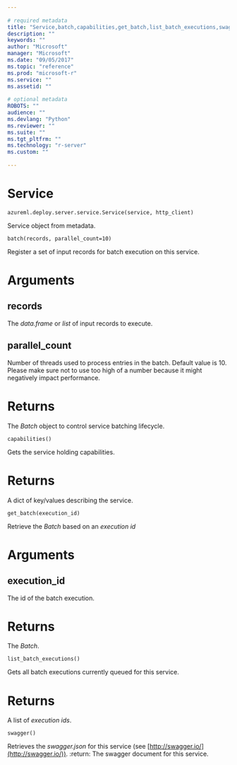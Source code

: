 ```yaml
--- 
 
# required metadata 
title: "Service,batch,capabilities,get_batch,list_batch_executions,swagger: " 
description: "" 
keywords: "" 
author: "Microsoft" 
manager: "Microsoft" 
ms.date: "09/05/2017" 
ms.topic: "reference" 
ms.prod: "microsoft-r" 
ms.service: "" 
ms.assetid: "" 
 
# optional metadata 
ROBOTS: "" 
audience: "" 
ms.devlang: "Python" 
ms.reviewer: "" 
ms.suite: "" 
ms.tgt_pltfrm: "" 
ms.technology: "r-server" 
ms.custom: "" 
 
---
```


# Service



```
azureml.deploy.server.service.Service(service, http_client)
```




Service object from metadata.



```
batch(records, parallel_count=10)
```




Register a set of input records for batch execution on this service.


# Arguments


## records

The *data.frame* or *list* of
input records to execute.


## parallel_count

Number of threads used to process entries in
the batch. Default value is 10. Please make sure not to use too
high of a number because it might negatively impact performance.


# Returns

The *Batch* object to control service batching
lifecycle.



```
capabilities()
```




Gets the service holding capabilities.


# Returns

A dict of key/values describing the service.



```
get_batch(execution_id)
```




Retrieve the *Batch* based on an *execution id*


# Arguments


## execution_id

The id of the batch execution.


# Returns

The *Batch*.



```
list_batch_executions()
```




Gets all batch executions currently queued for this service.


# Returns

A list of *execution ids*.



```
swagger()
```




Retrieves the *swagger.json* for this service (see [http://swagger.io/](http://swagger.io/)).
:return: The swagger document for this service.
